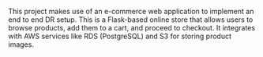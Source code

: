 This project makes use of an e-commerce web application to implement an end to end DR setup. This is a Flask-based online store that allows users to browse products, add them to a cart, and proceed to checkout. It integrates with AWS services like RDS (PostgreSQL) and S3 for storing product images.